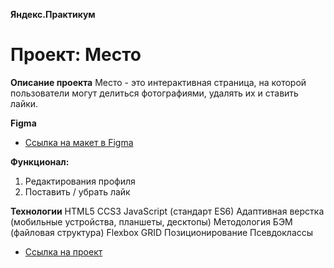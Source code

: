 **Яндекс.Практикум**

# Проект: Место

**Описание проекта**
Место - это интерактивная страница, на которой пользователи могут делиться фотографиями, удалять их и ставить лайки.

**Figma**

- [Ссылка на макет в Figma](https://www.figma.com/file/2cn9N9jSkmxD84oJik7xL7/JavaScript.-Sprint-4?node-id=0%3A1)

**Функционал:**

1. Редактирования профиля
2. Поставить / убрать лайк

**Технологии**
HTML5
CCS3
JavaScript (стандарт ES6)
Адаптивная верстка (мобильные устройства, планшеты, десктопы)
Методология БЭМ (файловая структура)
Flexbox
GRID
Позиционирование
Псевдоклассы

- [Ссылка на проект](https://dartweider1398.github.io/mesto/)
